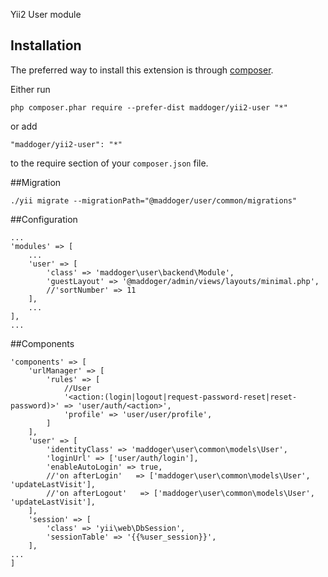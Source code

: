 Yii2 User module

Installation
------------

The preferred way to install this extension is through [composer](http://getcomposer.org/download/).

Either run

```
php composer.phar require --prefer-dist maddoger/yii2-user "*"
```

or add

```
"maddoger/yii2-user": "*"
```

to the require section of your `composer.json` file.


##Migration

```
./yii migrate --migrationPath="@maddoger/user/common/migrations"
```

##Configuration

```
...
'modules' => [
    ...
    'user' => [
        'class' => 'maddoger\user\backend\Module',
        'guestLayout' => '@maddoger/admin/views/layouts/minimal.php',
        //'sortNumber' => 11
    ],
    ...
],
...
```

##Components

```
'components' => [
    'urlManager' => [
        'rules' => [
            //User
            '<action:(login|logout|request-password-reset|reset-password)>' => 'user/auth/<action>',
            'profile' => 'user/user/profile',
        ]
    ],
    'user' => [
        'identityClass' => 'maddoger\user\common\models\User',
        'loginUrl' => ['user/auth/login'],
        'enableAutoLogin' => true,
        //'on afterLogin'   => ['maddoger\user\common\models\User', 'updateLastVisit'],
        //'on afterLogout'   => ['maddoger\user\common\models\User', 'updateLastVisit'],
    ],
    'session' => [
        'class' => 'yii\web\DbSession',
        'sessionTable' => '{{%user_session}}',
    ],
...
]
```

